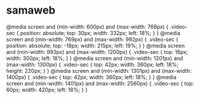 # samaweb


@media screen and (min-width: 600px) and (max-width: 768px) {
  .video-sec {
    position: absolute;
    top: 30px;
    width: 332px;
    left: 18%; 
  }
}
@media screen and (min-width: 769px) and (max-width: 992px) {
  .video-sec {
    position: absolute;
    top: -18px;
    width: 215px;
    left: 19%; 
  }
}
@media screen and (min-width: 993px) and (max-width: 1200px) {
  .video-sec {
    top: 16px;
    width: 300px;
    left: 18%;
  }
}
@media screen and (min-width: 1201px) and (max-width: 1300px) {
  .video-sec {
    top: 42px;
    width: 360px;
    left: 18%;
    height: 220px;
  }
}
@media screen and (min-width: 1301px) and (max-width: 1400px) {
  .video-sec {
    top: 42px;
    width: 360px;
    left: 18%;
  }
}
@media screen and (min-width: 1401px) and (max-width: 2560px) {
  .video-sec {
    top: 60px;
    width: 420px;
    left: 18%;
  }
}
